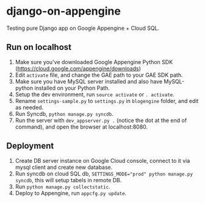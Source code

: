 django-on-appengine
===================

Testing pure Django app on Google Appengine + Cloud SQL.

Run on localhost
----------------

1. Make sure you've downloaded Google Appengine Python SDK (https://cloud.google.com/appengine/downloads)
2. Edit `activate` file, and change the GAE path to your GAE SDK path.
3. Make sure you have MySQL server installed and also have MySQL-python installed on your Python Path.
4. Setup the dev environment, run `source activate` or `. activate`.
5. Rename `settings-sample.py` to `settings.py` in `blogengine` folder, and edit as needed.
6. Run Syncdb, `python manage.py syncdb`.
7. Run the server with `dev_appserver.py .` (notice the dot at the end of command), and open the browser at localhost:8080.

Deployment
----------

1. Create DB server instance on Google Cloud console, connect to it via mysql client and create new database.
2. Run syncdb on cloud SQL db, `SETTINGS_MODE="prod" python manage.py syncdb`, this will setup tabels in remote DB.
3. Run `python manage.py collectstatic`.
4. Deploy to Appengine, run `appcfg.py update`.
